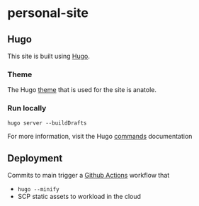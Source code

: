 # personal-site

## Hugo

This site is built using [Hugo].

### Theme

The Hugo [theme] that is used for the site is anatole.

### Run locally

`hugo server --buildDrafts`

For more information, visit the Hugo [commands] documentation

## Deployment

Commits to main trigger a [Github Actions] workflow that

* `hugo --minify`
* SCP static assets to workload in the cloud

[hugo]: https://gohugo.io/
[theme]: https://github.com/lxndrblz/anatole/wiki/1%EF%B8%8F%E2%83%A3-Essential-Steps
[github actions]: https://docs.github.com/en/actions
[commands]: https://gohugo.io/commands/hugo/

